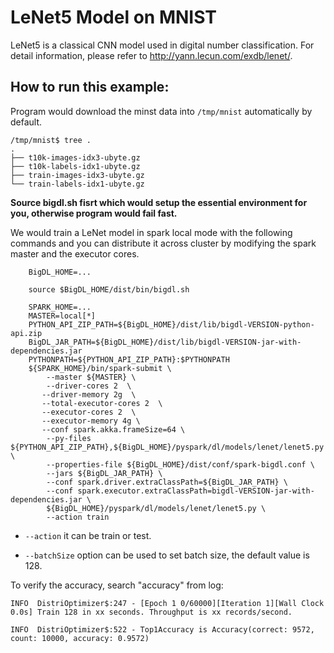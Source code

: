 # LeNet5 Model on MNIST

LeNet5 is a classical CNN model used in digital number classification. For detail information,
please refer to <http://yann.lecun.com/exdb/lenet/>.

## How to run this example:

Program would download the minst data into ```/tmp/mnist``` automatically by default.

```
/tmp/mnist$ tree .
.
├── t10k-images-idx3-ubyte.gz
├── t10k-labels-idx1-ubyte.gz
├── train-images-idx3-ubyte.gz
└── train-labels-idx1-ubyte.gz

```

**Source bigdl.sh fisrt which would setup the essential environment for you, otherwise program would fail fast.**

We would train a LeNet model in spark local mode with the following commands and you can distribute it across cluster by modifying the spark master and the executor cores.

```
    BigDL_HOME=...

    source $BigDL_HOME/dist/bin/bigdl.sh

    SPARK_HOME=...
    MASTER=local[*]
    PYTHON_API_ZIP_PATH=${BigDL_HOME}/dist/lib/bigdl-VERSION-python-api.zip
    BigDL_JAR_PATH=${BigDL_HOME}/dist/lib/bigdl-VERSION-jar-with-dependencies.jar
    PYTHONPATH=${PYTHON_API_ZIP_PATH}:$PYTHONPATH
    ${SPARK_HOME}/bin/spark-submit \
        --master ${MASTER} \
        --driver-cores 2  \
       --driver-memory 2g  \
       --total-executor-cores 2  \
       --executor-cores 2  \
       --executor-memory 4g \
       --conf spark.akka.frameSize=64 \
        --py-files ${PYTHON_API_ZIP_PATH},${BigDL_HOME}/pyspark/dl/models/lenet/lenet5.py  \
        --properties-file ${BigDL_HOME}/dist/conf/spark-bigdl.conf \
        --jars ${BigDL_JAR_PATH} \
        --conf spark.driver.extraClassPath=${BigDL_JAR_PATH} \
        --conf spark.executor.extraClassPath=bigdl-VERSION-jar-with-dependencies.jar \
        ${BigDL_HOME}/pyspark/dl/models/lenet/lenet5.py \
        --action train
 ```


* ```--action``` it can be train or test.

* ```--batchSize``` option can be used to set batch size, the default value is 128.

To verify the accuracy, search "accuracy" from log:

```
INFO  DistriOptimizer$:247 - [Epoch 1 0/60000][Iteration 1][Wall Clock 0.0s] Train 128 in xx seconds. Throughput is xx records/second.

INFO  DistriOptimizer$:522 - Top1Accuracy is Accuracy(correct: 9572, count: 10000, accuracy: 0.9572)


```
